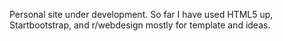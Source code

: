 Personal site under development. So far I have used HTML5 up, Startbootstrap, and r/webdesign mostly for template and ideas. 
